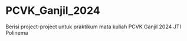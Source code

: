# PCVK_Ganjil_2024
Berisi project-project untuk praktikum mata kuliah PCVK Ganjil 2024 JTI Polinema
